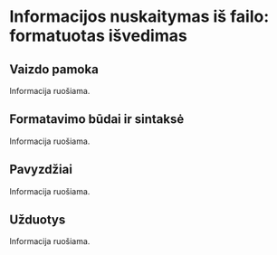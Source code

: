 # Informacijos nuskaitymas iš failo: formatuotas išvedimas

## Vaizdo pamoka

Informacija ruošiama.

## Formatavimo būdai ir sintaksė

Informacija ruošiama.

## Pavyzdžiai

Informacija ruošiama.

## Užduotys

Informacija ruošiama.
